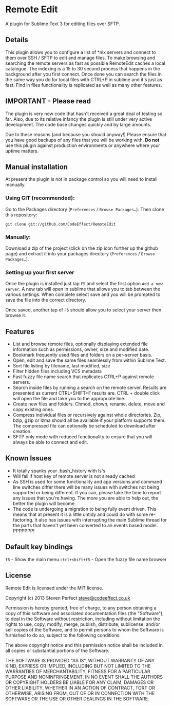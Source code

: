 # Remote Edit #

A plugin for Sublime Text 3 for editing files over SFTP.

## Details ##

This plugin allows you to configure a list of *nix servers and connect to them over SSH / SFTP to edit and manage files. To make browsing and searching the remote servers as fast as possible RemoteEdit caches a local catalogue. The indexing is a 15 to 30 second process that happens in the background after you first connect. Once done you can search the files in the same way you do for local files with CTRL+P in sublime and it's just as fast. Find in files functionality is replicated as well as many other features.

## IMPORTANT - Please read ##
The plugin is very new code that hasn't received a great deal of testing so far. Also, due to its relative infancy the plugin is still under very active development. The code base changes quickly and by large amounts.

Due to these reasons (and because you should anyway!) Please ensure that you have good backups of any files that you will be working with. **Do not** use this plugin against production environments or anywhere where your uptime matters.

## Manual installation ##

At present the plugin is not in package control so you will need to install manually.

### Using GIT (recommended): ###
Go to the Packages directory (`Preferences` / `Browse Packages…`). Then clone this
repository:

    git clone git://github.com/CodeEffect/RemoteEdit

### Manually: ###
Download a zip of the project (click on the zip icon further up the github page) and extract
it into your packages directory (`Preferences` / `Browse Packages…`).

### Setting up your first server ###
Once the plugin is installed just tap `F5` and select the first option `Add a new server`. A new tab will open in sublime that allows you to tab between the various settings. When complete select save and you will be prompted to save the file into the correct directory.

Once saved, another tap of `F5` should allow you to select your server then browse it.

## Features ##
 - List and browse remote files, optionally displaying extended file information such as permissions, owner, size and modified date.
 - Bookmark frequently used files and folders on a per-server basis.
 - Open, edit and save the same files seamlessly from within Sublime Text.
 - Sort file listing by filename, last modified, size
 - Filter hidden files including VCS metadata
 - Fast fuzzy file name search that replicates CTRL+P against remote servers.
 - Search inside files by running a search on the remote server. Results are presented as current CTRL+SHIFT+F results are. CTRL + double click will open the file and take you to the appropriate line.
 - Create new files and folders. Chmod, chown, rename, delete, move and copy existing ones.
 - Compress individual files or recursively against whole directories. Zip, bzip, gzip or lzma should all be available if your platform supports them. The compressed file can optionally be scheduled to download after creation.
 - SFTP only mode with reduced functionality to ensure that you will always be able to connect and edit.

## Known Issues ##

 - It totally spanks your .bash_history with ls's
 - Will fail if host key of remote server is not already cached
 - As SSH is used for some functionality and app versions and command line switches differ there will be many issues with switches not being supported or being different. If you can, please take the time to report any issues that you're having. The more you are able to help out, the better the plugin will become.
 - The code is undergoing a migration to being fully event driven. This means that at present it is a little untidy and could do with some re-factoring. It also has issues with interrupting the main Sublime thread for the parts that haven't yet been converted to an events based model. PPPPPPP!

## Default key bindings ##

`f5` - Show the main menu
`ctrl+shift+f5` - Open the fuzzy file name browser

## License ##

Remote Edit is licensed under the MIT license.

  Copyright (c) 2013 Steven Perfect <steve@codeeffect.co.uk>

  Permission is hereby granted, free of charge, to any person obtaining a copy
  of this software and associated documentation files (the "Software"), to deal
  in the Software without restriction, including without limitation the rights
  to use, copy, modify, merge, publish, distribute, sublicense, and/or sell
  copies of the Software, and to permit persons to whom the Software is
  furnished to do so, subject to the following conditions:

  The above copyright notice and this permission notice shall be included in
  all copies or substantial portions of the Software.

  THE SOFTWARE IS PROVIDED "AS IS", WITHOUT WARRANTY OF ANY KIND, EXPRESS OR
  IMPLIED, INCLUDING BUT NOT LIMITED TO THE WARRANTIES OF MERCHANTABILITY,
  FITNESS FOR A PARTICULAR PURPOSE AND NONINFRINGEMENT. IN NO EVENT SHALL THE
  AUTHORS OR COPYRIGHT HOLDERS BE LIABLE FOR ANY CLAIM, DAMAGES OR OTHER
  LIABILITY, WHETHER IN AN ACTION OF CONTRACT, TORT OR OTHERWISE, ARISING FROM,
  OUT OF OR IN CONNECTION WITH THE SOFTWARE OR THE USE OR OTHER DEALINGS IN
  THE SOFTWARE.
